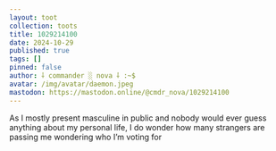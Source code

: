 ```yaml
---
layout: toot
collection: toots
title: 1029214100
date: 2024-10-29
published: true
tags: []
pinned: false
author: ⸸ commander ░ nova ⸸ :~$
avatar: /img/avatar/daemon.jpeg
mastodon: https://mastodon.online/@cmdr_nova/1029214100
---
```


As I mostly present masculine in public and nobody would ever guess anything about my personal life, I do wonder how many strangers are passing me wondering who I’m voting for
